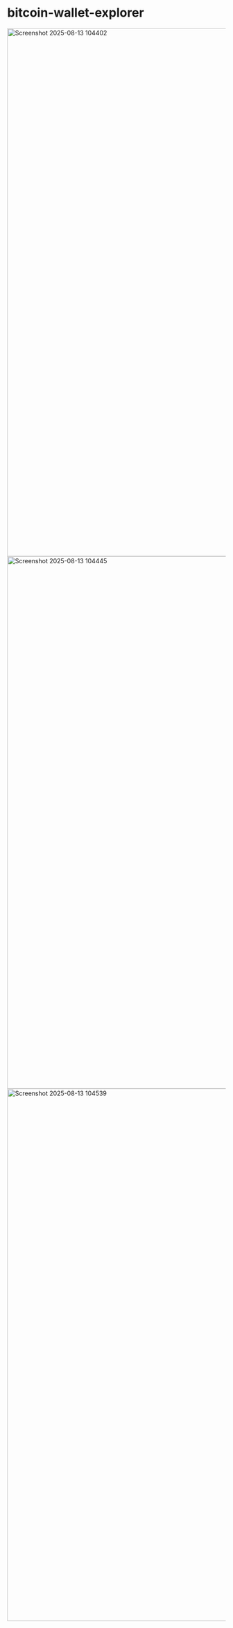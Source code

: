 # bitcoin-wallet-explorer

<img width="1118" height="1218" alt="Screenshot 2025-08-13 104402" src="https://github.com/user-attachments/assets/a41f0ad4-a1b0-4c2b-a5b0-5cd7848ba8d4" />

<img width="1123" height="1228" alt="Screenshot 2025-08-13 104445" src="https://github.com/user-attachments/assets/3cf08e39-8d33-45a1-b854-0b147619ac64" />

<img width="1130" height="1228" alt="Screenshot 2025-08-13 104539" src="https://github.com/user-attachments/assets/c463b88b-605c-4b5c-941f-0ba783951cb9" />

